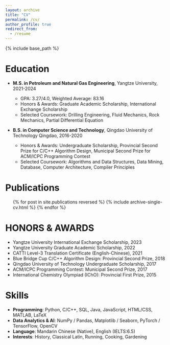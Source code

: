 ```yaml
---
layout: archive
title: "CV"
permalink: /cv/
author_profile: true
redirect_from:
  - /resume
---
```


{% include base_path %}

Education
======
* **M.S. in Petroleum and Natural Gas Engineering**, Yangtze University, 2021-2024
  * GPA: 3.27/4.0, Weighted Average: 83.16
  * Honors & Awards: Graduate Academic Scholarship, International Exchange Scholarship
  * Selected Coursework: Drilling Engineering, Fluid Mechanics, Rock Mechanics, Partial Differential Equation

* **B.S. in Computer Science and Technology**, Qingdao University of Technology	Qingdao, 2016-2020
  * Honors & Awards: Undergraduate Scholarship, Provincial Second Prize for C/C++ Algorithm Design, Municipal Second Prize for ACM/ICPC Programming Contest
  * Selected Coursework: Algorithms and Data Structures, Data Mining, Database, Computer Architecture, Compiler Principles

<!-- Work experience
======
* Spring 2024: Academic Pages Collaborator
  * GitHub University
  * Duties includes: Updates and improvements to template
  * Supervisor: The Users

* Fall 2015: Research Assistant
  * GitHub University
  * Duties included: Merging pull requests
  * Supervisor: Professor Hub

* Summer 2015: Research Assistant
  * GitHub University
  * Duties included: Tagging issues
  * Supervisor: Professor Git
   -->

Publications
======
  <ul>{% for post in site.publications reversed %}
    {% include archive-single-cv.html %}
  {% endfor %}</ul>
  


<!-- * Skill 2
  * Sub-skill 2.1
  * Sub-skill 2.2
  * Sub-skill 2.3
* Skill 3 -->


<!-- Talks
======
  <ul>{% for post in site.talks reversed %}
    {% include archive-single-talk-cv.html  %}
  {% endfor %}</ul>
  
Teaching
======
  <ul>{% for post in site.teaching reversed %}
    {% include archive-single-cv.html %}
  {% endfor %}</ul>
  
Service and leadership
======
* Currently signed in to 43 different slack teams -->

HONORS & AWARDS 
======
* Yangtze University International Exchange Scholarship,	2023
* Yangtze University Graduate Academic Scholarship,	2022
* CATTI Level-3 Translation Certificate (English-Chinese),	2021
* Blue Bridge Cup C/C++ Algorithm Design: Provincial Second Prize,	2018
* Qingdao University of Technology Undergraduate Scholarship,	2017
* ACM/ICPC Programming Contest: Municipal Second Prize,	2017
* International Chemistry Olympiad (IChO): Provincial First Prize,	2015

Skills
======
* **Programming**: Python, C/C++, SQL, Java, JavaScript, HTML/CSS, MATLAB, LaTeX
* **Data Analytics & AI**: NumPy / Pandas, Matplotlib / Seaborn, PyTorch / TensorFlow, OpenCV
* **Language**: Mandarin Chinese (Native), English (IELTS:6.5)
* **Interests**: History, Classical Latin, Running, Cooking, Gardening
